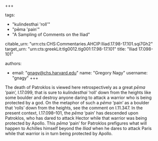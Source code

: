 +++

tags:
- "kulindesthai &#39;roll&#39;"
- "pēma &#39;pain&#39;"
- "A Sampling of Comments on the Iliad"

citable_urn: "urn:cts:CHS:Commentaries.AHCIP:Iliad.17.98-17.101.sqi7Gh2"
target_urn: "urn:cts:greekLit:tlg0012.tlg001:17.98-17.101"
title: "Iliad 17.098-101"

authors:
- email: "gnagy@chs.harvard.edu"
  name: "Gregory Nagy"
  username: "gnagy"
+++

<p>The death of Patroklos is viewed here retrospectively as a great <em>pēma</em> ‘pain’, I.17.099, that is sure to <em>kulindesthai</em> ‘roll’ down from the heights like some boulder and destroy anyone daring to attack a warrior who is being protected by a god. On the metaphor of such a <em>pēma</em> ‘pain’ as a boulder that ‘rolls’ down from the heights, see the comment on I.11.347. In the present context, I.17.098–101, the <em>pēma</em> ‘pain’ has descended upon Patroklos, who has dared to attack Hector while that warrior was being protected by Apollo. This <em>pēma</em> ‘pain’ for Patroklos prefigures what will happen to Achilles himself beyond the <em>Iliad</em> when he dares to attack Paris while that warrior is in turn being protected by Apollo.  </p>